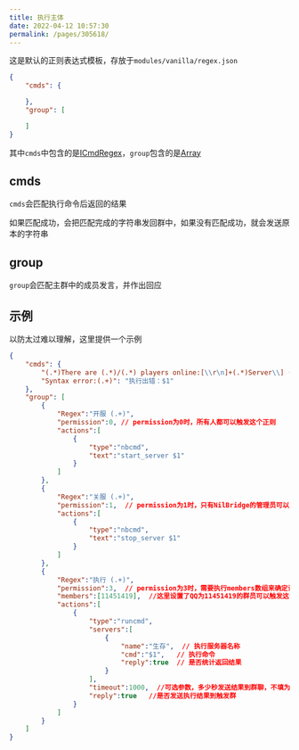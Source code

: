```yaml
---
title: 执行主体
date: 2022-04-12 10:57:30
permalink: /pages/305618/
---
```


这是默认的正则表达式模板，存放于`modules/vanilla/regex.json`

``` json
{
	"cmds": {

	},
	"group": [

	]
}
```

其中`cmds`中包含的是[ICmdRegex](/pages/c23fa5/#icmdregex)，`group`包含的是[Array<IGroupRegex>](/pages/c23fa5/#igroupregex)

## cmds

`cmds`会匹配执行命令后返回的结果

如果匹配成功，会把匹配完成的字符串发回群中，如果没有匹配成功，就会发送原本的字符串

## group

`group`会匹配主群中的成员发言，并作出回应

## 示例

以防太过难以理解，这里提供一个示例
``` json
{
	"cmds": {
		"(.*)There are (.*)/(.*) players online:[\\r\n]+(.*)Server\\] (.*)": "有$2个玩家在线：$5",
		"Syntax error:(.+)": "执行出错：$1"
	},
	"group": [
		{
			"Regex":"开服 (.+)",
            "permission":0, // permission为0时，所有人都可以触发这个正则
			"actions":[
				{
					"type":"nbcmd",
					"text":"start_server $1"
				}
			]
		},
		{
			"Regex":"关服 (.+)",
            "permission":1,  // permission为1时，只有NilBridge的管理员可以触发这个正则
			"actions":[
				{
					"type":"nbcmd",
					"text":"stop_server $1"
				}
			]
		},
		{
			"Regex":"执行 (.+)",
			"permission":3,  // permission为3时，需要执行members数组来确定谁可以触发正则
			"members":[11451419],  //这里设置了QQ为11451419的群员可以触发这个正则
			"actions":[
				{
					"type":"runcmd",
					"servers":[
						{
							"name":"生存",  // 执行服务器名称
							"cmd":"$1",   // 执行命令
							"reply":true  // 是否统计返回结果
						}
					],
					"timeout":1000,  //可选参数，多少秒发送结果到群聊，不填为3秒（3000）
					"reply":true   //是否发送执行结果到触发群
				}
			]
		}
	]
}
```